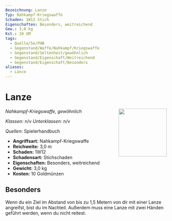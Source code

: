 ```yaml
---
Bezeichnung: Lanze
Typ: Nahkampf-Kriegswaffe
Schaden: 1W12 Stich
Eigenschaften: Besonders, weitreichend
Gew.: 3,0 kg
Kst.: 10 GM
tags:
  - Quelle/5e/PHB
  - Gegenstand/Waffe/Nahkampf/Kriegswaffe
  - Gegenstand/Seltenheit/gewöhnlich
  - Gegenstand/Eigenschaft/Weitreichend
  - Gegenstand/Eigenschaft/Besonders
aliases:
  - Lance
---
```

# Lanze
*Nahkampf-Kriegswaffe, gewöhnlich*
<img src="Symbolik/Gegenstände.webp" align="right" width="150">

_Klassen:_ n/v 
_Unterklassen:_  n/v

_Quellen:_ Spielerhandbuch

- **Angriffsart:** Nahkampf-Kriegswaffe
- **Reichweite:** 3,0 m
- **Schaden:** 1W12
- **Schadensart:** Stichschaden
- **Eigenschaften:** Besonders, weitreichend
- **Gewicht:** 3,0 kg
- **Kosten:** 10 Goldmünzen

## Besonders

Wenn du ein Ziel im Abstand von bis zu 1,5 Metern von dir mit einer Lanze angreifst, bist du im Nachteil. Außerdem muss eine Lanze mit zwei Händen geführt werden, wenn du nicht reitest.